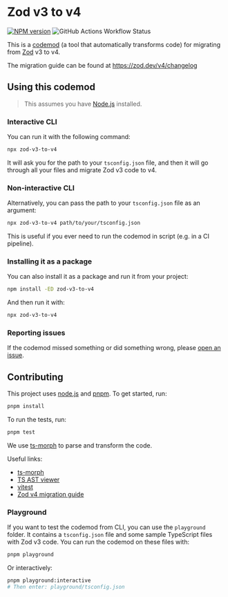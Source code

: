 # Zod v3 to v4

[![NPM version](https://img.shields.io/npm/v/zod-v3-to-v4.svg?style=for-the-badge)](https://www.npmjs.com/package/zod-v3-to-v4)
![GitHub Actions Workflow Status](https://img.shields.io/github/actions/workflow/status/nicoespeon/zod-v3-to-v4/ci.yml?style=for-the-badge)

This is a [codemod](https://martinfowler.com/articles/codemods-api-refactoring.html) (a tool that automatically transforms code) for migrating from [Zod](https://zod.dev/) v3 to v4.

The migration guide can be found at <https://zod.dev/v4/changelog>

## Using this codemod

> This assumes you have [Node.js](https://nodejs.org/) installed.

### Interactive CLI

You can run it with the following command:

```bash
npx zod-v3-to-v4
```

It will ask you for the path to your `tsconfig.json` file, and then it will go through all your files and migrate Zod v3 code to v4.

### Non-interactive CLI

Alternatively, you can pass the path to your `tsconfig.json` file as an argument:

```bash
npx zod-v3-to-v4 path/to/your/tsconfig.json
```

This is useful if you ever need to run the codemod in script (e.g. in a CI pipeline).

### Installing it as a package

You can also install it as a package and run it from your project:

```bash
npm install -ED zod-v3-to-v4
```

And then run it with:

```bash
npx zod-v3-to-v4
```

### Reporting issues

If the codemod missed something or did something wrong, please [open an issue](https://github.com/nicoespeon/zod-v3-to-v4/issues).

## Contributing

This project uses [node.js](https://nodejs.org/en/) and [pnpm](https://pnpm.io/). To get started, run:

```bash
pnpm install
```

To run the tests, run:

```bash
pnpm test
```

We use [ts-morph](https://ts-morph.com) to parse and transform the code.

Useful links:

- [ts-morph](https://ts-morph.com)
- [TS AST viewer](https://ts-ast-viewer.com/)
- [vitest](https://vitest.dev)
- [Zod v4 migration guide](https://zod.dev/v4/changelog)

### Playground

If you want to test the codemod from CLI, you can use the `playground` folder. It contains a `tsconfig.json` file and some sample TypeScript files with Zod v3 code. You can run the codemod on these files with:

```bash
pnpm playground
```

Or interactively:

```bash
pnpm playground:interactive
# Then enter: playground/tsconfig.json
```
